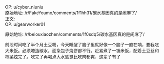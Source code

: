 
OP: u/cyber_niuniu  
原始地址: /r/FakeYoumo/comments/1f1hh31/碳水基因真的是闹麻了/  
正文:  
OP: u/gearworker01  

 原始地址: /r/beiouxiaozhen/comments/1f0sdq5/碳水基因真的是闹麻了/  

前段时间吃了半个月土豆粉，今天睡醒了脑子里就好像一个脑子一直在响，要我吃大米饭。必须嗯造碳水，面条包子烧饼都不行。赶紧煮了一锅米饭，配着土豆丝和榨菜炫完了。吃完了再喝点大水感觉比吃肉都爽，这辈子有了
